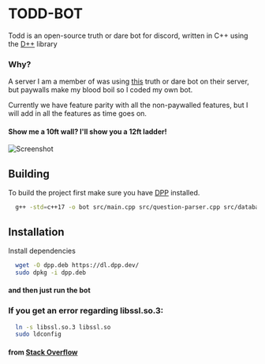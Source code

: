 
# TODD-BOT

Todd is an open-source truth or dare bot for discord, written in C++ using the [D++](https://github.com/brainboxdotcc/DPP) library

### Why?

A server I am a member of was using [this](https://truthordarebot.xyz/) truth or dare bot on their server, but paywalls make my blood boil so I coded my own bot.

Currently we have feature parity with all the non-paywalled features, but I will add in all the features as time goes on.

#### Show me a 10ft wall? I'll show you a 12ft ladder!


![Screenshot](https://i.ibb.co/KwjgYpz/IloveCpp.png)


## Building

To build the project first make sure you have [DPP](https://dpp.dev) installed.

```bash
  g++ -std=c++17 -o bot src/main.cpp src/question-parser.cpp src/database.cpp -ldpp -lsqlite3 
```
## Installation

Install dependencies

```bash
  wget -O dpp.deb https://dl.dpp.dev/
  sudo dpkg -i dpp.deb
```
#### and then just run the bot

### If you get an error regarding libssl.so.3:

```bash
  ln -s libssl.so.3 libssl.so
  sudo ldconfig
```

#### from [Stack Overflow](https://stackoverflow.com/questions/54124906/openssl-error-while-loading-shared-libraries-libssl-so-3)    
